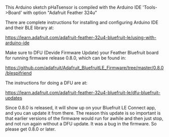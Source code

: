 

This Arduino sketch pHaTsensor is compiled with the Arduino IDE 'Tools->Board' with option "Adafruit Feather 324u"

There are complete instructions for installing and configuring Arduino IDE and their BLE library at:

https://learn.adafruit.com/adafruit-feather-32u4-bluefruit-le/using-with-arduino-ide

Make sure to DFU (Devide Firmware Update) your Feather Bluefruit board for running firmware release 0.8.0, which can be found in:

https://github.com/adafruit/Adafruit_BluefruitLE_Firmware/tree/master/0.8.0/blespifriend

The instructions for doing a DFU are at: 

https://learn.adafruit.com/adafruit-feather-32u4-bluefruit-le/dfu-bluefruit-updates

Since 0.8.0 is released, it will show up on your Bluefruit LE Connect app, and you can update it from there.  The reason this update is so important is that earlier versions of the firmware would run for awhile and then just stop, and not run again without a DFU update.  It was a bug in the firmware.  So please get 0.8.0 or later.  
